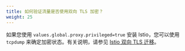 ```yaml
---
title: 如何验证流量是否使用双向 TLS 加密？
weight: 25
---
```


如果您使用 `values.global.proxy.privileged=true` 安装 Istio，您可以使用 `tcpdump` 来确定加密状态。有关说明，请参见 [Istio 双向 TLS 迁移](/zh/docs/tasks/security/authentication/mtls-migration)。
